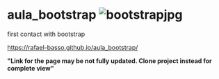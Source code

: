 # aula_bootstrap ![bootstrapjpg](https://user-images.githubusercontent.com/41271210/151408390-958cc7e0-d079-429d-9e9f-0998a5710126.jpg)
first contact with bootstrap

https://rafael-basso.github.io/aula_bootstrap/


**"Link for the page may be not fully updated. Clone project instead for complete view"**
